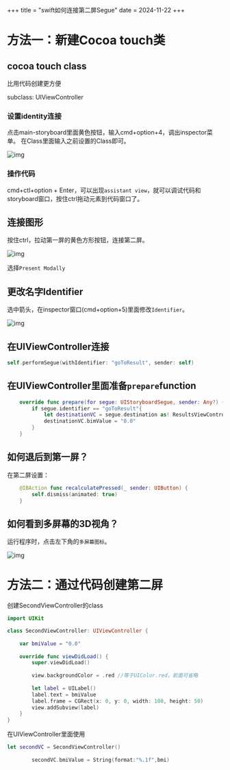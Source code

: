 +++
title = "swift如何连接第二屏Segue"
date = 2024-11-22
+++

# 方法一：新建Cocoa touch类

## cocoa touch class

比用代码创建更方便

subclass: UIViewController

### 设置identity连接

点击main-storyboard里面黄色按钮，输入cmd+option+4，调出inspector菜单。
在Class里面输入之前设置的Class即可。

![img](https://linxz-aliyun.oss-cn-shenzhen.aliyuncs.com/images/202411220945174.png)

### 操作代码

cmd+ctl+option + Enter，可以出现`assistant view`，就可以调试代码和storyboard窗口，按住ctrl拖动元素到代码窗口了。


## 连接图形

按住ctrl，拉动第一屏的黄色方形按钮，连接第二屏。

![img](https://linxz-aliyun.oss-cn-shenzhen.aliyuncs.com/images/202411220954226.png)

选择`Present Modally`

## 更改名字Identifier

选中箭头，在inspector窗口(cmd+option+5)里面修改`Identifier`。

![img](https://linxz-aliyun.oss-cn-shenzhen.aliyuncs.com/images/202411220958683.png)

## 在UIViewController连接

```swift
self.performSegue(withIdentifier: "goToResult", sender: self)
```

## 在UIViewController里面准备`prepare`function

```swift
    override func prepare(for segue: UIStoryboardSegue, sender: Any?) {
        if segue.identifier == "goToResult"{
            let destinationVC = segue.destination as! ResultsViewController //为什么要as!?因为downcasting，即告诉它降级到子class-ResultsViewController，而不是原本的UIViewController
            destinationVC.bimValue = "0.0"
        }
    }
```

## 如何退后到第一屏？

在第二屏设置：

```swift
    @IBAction func recalculatePressed(_ sender: UIButton) {
        self.dismiss(animated: true)
    }
```

## 如何看到多屏幕的3D视角？

运行程序时，点击左下角的`多屏幕图标`。

![img](https://linxz-aliyun.oss-cn-shenzhen.aliyuncs.com/images/202411221022674.png)

# 方法二：通过代码创建第二屏

创建SecondViewController的class

```swift
import UIKit

class SecondViewController: UIViewController {
    
    var bmiValue = "0.0"
    
    override func viewDidLoad() {
        super.viewDidLoad()
        
        view.backgroundColor = .red //等于UIColor.red，前面可省略
        
        let label = UILabel()
        label.text = bmiValue
        label.frame = CGRect(x: 0, y: 0, width: 100, height: 50)
        view.addSubview(label)
    }
}
```

在UIViewController里面使用

```swift
let secondVC = SecondViewController()
        
        secondVC.bmiValue = String(format:"%.1f",bmi)
```
